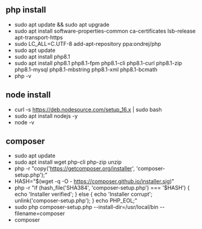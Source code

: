 ## php install

* sudo apt update && sudo apt upgrade 
* sudo apt install software-properties-common ca-certificates lsb-release apt-transport-https 
* sudo LC_ALL=C.UTF-8 add-apt-repository ppa:ondrej/php 
* sudo apt update
* sudo apt install php8.1 
* sudo apt install php8.1 php8.1-fpm php8.1-cli php8.1-curl php8.1-zip php8.1-mysql php8.1-mbstring php8.1-xml php8.1-bcmath
* php -v 

## node install

* curl -s https://deb.nodesource.com/setup_16.x | sudo bash
* sudo apt install nodejs -y
* node -v

## composer 
* sudo apt update
* sudo apt install wget php-cli php-zip unzip
* php -r "copy('https://getcomposer.org/installer', 'composer-setup.php');"
* HASH="$(wget -q -O - https://composer.github.io/installer.sig)"
* php -r "if (hash_file('SHA384', 'composer-setup.php') === '$HASH') { echo 'Installer verified'; } else { echo 'Installer corrupt'; unlink('composer-setup.php'); } echo PHP_EOL;"
* sudo php composer-setup.php --install-dir=/usr/local/bin --filename=composer
* composer
